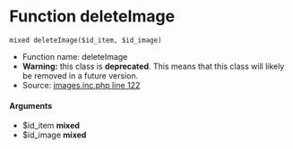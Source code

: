 Function deleteImage
===========================





    mixed deleteImage($id_item, $id_image)

* Function name: deleteImage
* **Warning:** this class is **deprecated**. This means that this class will likely be removed in a future version.
* Source: [images.inc.php line 122](https://github.com/PrestaShop/PrestaShop/blob/1.6.1.1/images.inc.php#L122)

#### Arguments
* $id_item **mixed**
* $id_image **mixed**

